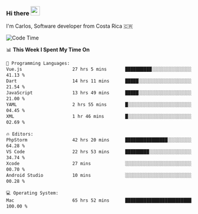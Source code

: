 ### Hi there <img src="https://media.giphy.com/media/hvRJCLFzcasrR4ia7z/giphy.gif" width="25px" height="25px">

I'm Carlos, Software developer from Costa Rica 🇨🇷

[//]: # (<a href="https://app.daily.dev/carum98"><img src="https://github.com/carum98/carum98/blob/main/devcard.svg" width="400" alt="Carlos Umaña Acevedo's Dev Card"/></a>)


<!--START_SECTION:waka-->
![Code Time](http://img.shields.io/badge/Code%20Time-12%2C598%20hrs%2037%20mins-blue)

📊 **This Week I Spent My Time On** 

```text
💬 Programming Languages: 
Vue.js                   27 hrs 5 mins       ██████████░░░░░░░░░░░░░░░   41.13 % 
Dart                     14 hrs 11 mins      █████░░░░░░░░░░░░░░░░░░░░   21.54 % 
JavaScript               13 hrs 49 mins      █████░░░░░░░░░░░░░░░░░░░░   21.00 % 
YAML                     2 hrs 55 mins       █░░░░░░░░░░░░░░░░░░░░░░░░   04.45 % 
XML                      1 hr 46 mins        █░░░░░░░░░░░░░░░░░░░░░░░░   02.69 % 

🔥 Editors: 
PhpStorm                 42 hrs 20 mins      ████████████████░░░░░░░░░   64.28 % 
VS Code                  22 hrs 53 mins      █████████░░░░░░░░░░░░░░░░   34.74 % 
Xcode                    27 mins             ░░░░░░░░░░░░░░░░░░░░░░░░░   00.70 % 
Android Studio           10 mins             ░░░░░░░░░░░░░░░░░░░░░░░░░   00.28 % 

💻 Operating System: 
Mac                      65 hrs 52 mins      █████████████████████████   100.00 % 
```


<!--END_SECTION:waka-->
